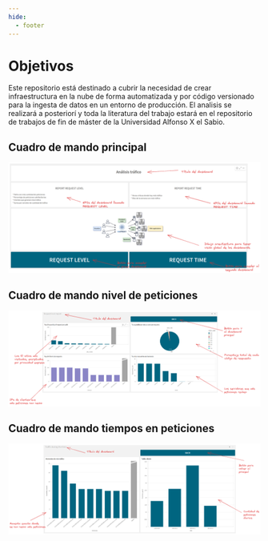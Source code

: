 ```yaml
---
hide:
  - footer
---
```


# Objetivos

Este repositorio está destinado a cubrir la necesidad de crear infraestructura en la nube de forma automatizada y por código versionado para la ingesta de datos en un entorno de producción. El analisis se realizará a posteriorí y toda la literatura del trabajo estará en el repositorio de trabajos de fin de máster de la Universidad Alfonso X el Sabio.

## Cuadro de mando principal

![main-dashboard](images/main-dashboard-explain.png)

## Cuadro de mando nivel de peticiones

![request-level](images/request-level-report.png)

## Cuadro de mando tiempos en peticiones

![request-time](images/traffic-during-time.png)
